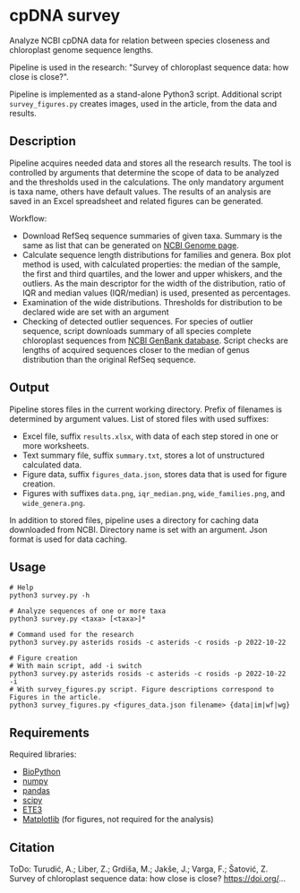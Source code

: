 # cpDNA survey
Analyze NCBI cpDNA data for relation between species closeness and chloroplast genome sequence lengths.

Pipeline is used in the research:
"Survey of chloroplast sequence data: how close is close?".

Pipeline is implemented as a stand-alone Python3 script.
Additional script `survey_figures.py` creates images, used in the article, from the data and results.


## Description

Pipeline acquires needed data and stores all the research results.
The tool is controlled by arguments that determine the scope of data to be analyzed and the thresholds used in the calculations.
The only mandatory argument is taxa name, others have default values.
The results of an analysis are saved in an Excel spreadsheet and related figures can be generated.

Workflow:
* Download RefSeq sequence summaries of given taxa. Summary is the same as list that can be generated on
  [NCBI Genome page](https://www.ncbi.nlm.nih.gov/genome/browse#!/organelles/).
* Calculate sequence length distributions for families and genera. Box plot method is used, with calculated properties:
  the median of the sample, the first and third quartiles, and the lower and upper whiskers, and the outliers.
  As the main descriptor for the width of the distribution, ratio of IQR and median values (IQR/median) is used, presented as percentages.
* Examination of the wide distributions. Thresholds for distribution to be declared wide are set with an argument
* Checking of detected outlier sequences.
  For species of outlier sequence, script downloads summary of all species complete chloroplast sequences from
  [NCBI GenBank database](https://www.ncbi.nlm.nih.gov/genbank/).
  Script checks are lengths of acquired sequences closer to the median of genus distribution than the original RefSeq sequence.


## Output

Pipeline stores files in the current working directory. Prefix of filenames is determined by argument values.
List of stored files with used suffixes:
* Excel file, suffix `results.xlsx`, with data of each step stored in one or more worksheets.
* Text summary file, suffix `summary.txt`, stores a lot of unstructured calculated data.
* Figure data, suffix `figures_data.json`, stores data that is used for figure creation.
* Figures with suffixes `data.png`, `iqr_median.png`, `wide_families.png`, and `wide_genera.png`.

In addition to stored files, pipeline uses a directory for caching data downloaded from NCBI.
Directory name is set with an argument. Json format is used for data caching.


## Usage

```
# Help
python3 survey.py -h

# Analyze sequences of one or more taxa
python3 survey.py <taxa> [<taxa>]*

# Command used for the research
python3 survey.py asterids rosids -c asterids -c rosids -p 2022-10-22

# Figure creation
# With main script, add -i switch
python3 survey.py asterids rosids -c asterids -c rosids -p 2022-10-22 -i
# With survey_figures.py script. Figure descriptions correspond to Figures in the article.
python3 survey_figures.py <figures_data.json filename> {data|im|wf|wg}
```

## Requirements

Required libraries:
* [BioPython](https://biopython.org/)
* [numpy](https://numpy.org/)
* [pandas](https://pandas.pydata.org/)
* [scipy](https://scipy.org/)
* [ETE3](http://etetoolkit.org/)
* [Matplotlib](https://matplotlib.org/) (for figures, not required for the analysis)


## Citation

ToDo: Turudić, A.; Liber, Z.; Grdiša, M.; Jakše, J.; Varga, F.; Šatović, Z. Survey of chloroplast sequence data: how close is close? https://doi.org/...
